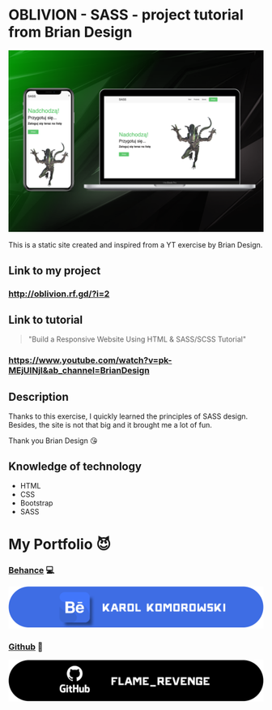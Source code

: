 # OBLIVION - SASS - project tutorial from Brian Design
![Preview project](preview_project.png)

This is a static site created and inspired from a YT exercise by Brian Design. 

## Link to my project
### http://oblivion.rf.gd/?i=2

## Link to tutorial
> "Build a Responsive Website Using HTML & SASS/SCSS Tutorial"
### https://www.youtube.com/watch?v=pk-MEjUINjI&ab_channel=BrianDesign


## Description
Thanks to this exercise, I quickly learned the principles of SASS design. Besides, the site is not that big and it brought me a lot of fun.

Thank you Brian Design :kissing_heart:

## Knowledge of technology
* HTML
* CSS
* Bootstrap
* SASS

# My Portfolio :smiling_imp:
### [Behance](https://www.behance.net/KarolKomorowski) :computer:

![Behance Profile](behance_banner.png)
### [Github](https://github.com/FLaMeREVENGE) :paw_prints:

![GitHub Profile](github_black_2.png)
